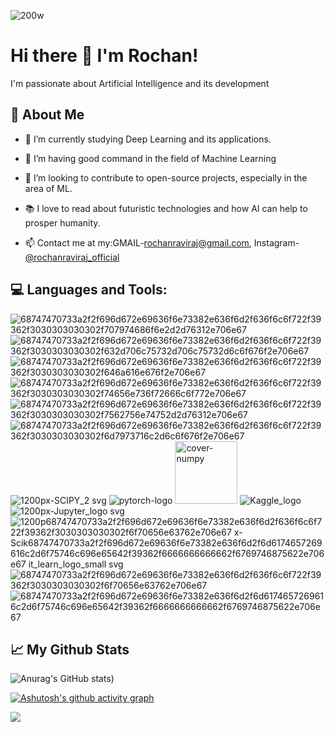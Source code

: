 ![200w](https://user-images.githubusercontent.com/85439772/187127806-33843783-3225-4109-b6bb-f83979352236.gif)


# Hi there 👋 I'm Rochan!

I'm passionate about Artificial Intelligence and its development

## 🙋 About Me 

- 🔭 I’m currently studying Deep Learning and its applications.

- 🌱 I’m having good command in the field of Machine Learning

- 👯 I’m looking to contribute to open-source projects, especially in the area of ML.

- 📚 I love to read about futuristic technologies and how AI can help to prosper humanity.

- 📫 Contact me at my:GMAIL-[rochanraviraj@gmail.com](https://mail.google.com/mail/u/0/?tab=rm&ogbl#inbox), Instagram-[@rochanraviraj_official](https://www.instagram.com/rochanraviraj_official/)

## 💻 Languages and Tools:

![68747470733a2f2f696d672e69636f6e73382e636f6d2f636f6c6f722f39362f3030303030302f707974686f6e2d2d76312e706e67](https://user-images.githubusercontent.com/85439772/187150850-952fb2e2-700e-454d-845d-cdd65a3916f8.png)
![68747470733a2f2f696d672e69636f6e73382e636f6d2f636f6c6f722f39362f3030303030302f632d706c75732d706c75732d6c6f676f2e706e67](https://user-images.githubusercontent.com/85439772/187150920-456ace37-3b8b-4b55-8a7b-bfbee09e9d17.png)
![68747470733a2f2f696d672e69636f6e73382e636f6d2f636f6c6f722f39362f3030303030302f646a616e676f2e706e67](https://user-images.githubusercontent.com/85439772/187150993-bf1001f0-db42-4565-9daa-f73fd159a2d3.png)
![68747470733a2f2f696d672e69636f6e73382e636f6d2f636f6c6f722f39362f3030303030302f74656e736f72666c6f772e706e67](https://user-images.githubusercontent.com/85439772/187151035-9358edf4-d175-42e0-b5a1-4b5f03583724.png)
![68747470733a2f2f696d672e69636f6e73382e636f6d2f636f6c6f722f39362f3030303030302f7562756e74752d2d76312e706e67](https://user-images.githubusercontent.com/85439772/187151175-62004e11-a5e0-4514-8b93-b0867915ae2d.png)
![68747470733a2f2f696d672e69636f6e73382e636f6d2f636f6c6f722f39362f3030303030302f6d7973716c2d6c6f676f2e706e67](https://user-images.githubusercontent.com/85439772/187151201-4dcfa6b6-e136-46ee-8758-6dbed0ce92a7.png)
![1200px-SCIPY_2 svg](https://user-images.githubusercontent.com/85439772/187177977-7d5ccf2d-973a-468a-b4ce-b9544d634444.png)
![pytorch-logo](https://user-images.githubusercontent.com/85439772/187179328-467b2e1d-3a0b-46b4-a91c-eb8acc9c3f52.png)
<img width="100" alt="cover-numpy" src="https://user-images.githubusercontent.com/85439772/187180412-da01e198-8a29-4efd-a384-4a2e6e24c160.png">
![Kaggle_logo](https://user-images.githubusercontent.com/85439772/187181550-d3aec424-ce4a-49c4-934f-2630a889fbc6.png)
![1200px-Jupyter_logo svg](https://user-images.githubusercontent.com/85439772/187181916-d85c957b-db65-4897-a7a1-8fe9a34ec32b.png)
![1200p![68747470733a2f2f696d672e69636f6e73382e636f6d2f636f6c6f722f39362f3030303030302f6f70656e63762e706e67](https://user-images.githubusercontent.com/85439772/189475316-e0ba8097-9619-4672-8144-5125e6c4f48d.png)
x-Scik![68747470733a2f2f696d672e69636f6e73382e636f6d2f6d6174657269616c2d6f75746c696e65642f39362f6666666666662f6769746875622e706e67](https://user-images.githubusercontent.com/85439772/189475356-f79a3199-a3c8-498a-a5d0-d259cbefb7a4.png)
it_learn_logo_small svg](https://user-images.githubusercontent.com/85439772/187182126-1db6c909-5f94-49a3-b2e3-a81d23bbfeb5.png)
![68747470733a2f2f696d672e69636f6e73382e636f6d2f636f6c6f722f39362f3030303030302f6f70656e63762e706e67](https://user-images.githubusercontent.com/85439772/189475456-a0a578b2-0a40-4017-814b-92f084735796.png)
![68747470733a2f2f696d672e69636f6e73382e636f6d2f6d6174657269616c2d6f75746c696e65642f39362f6666666666662f6769746875622e706e67](https://user-images.githubusercontent.com/85439772/189475464-553ecbf2-91fa-4058-9818-acbeece3ae3a.png)



## 📈 My Github Stats

![Anurag's GitHub stats](https://github-readme-stats.vercel.app/api?username=Rochan-Raj&show_icons=true&theme=tokyonight))

[![Ashutosh's github activity graph](https://activity-graph.herokuapp.com/graph?username=Rochan-Raj&theme=react-dark)](https://github.com/ashutosh00710/github-readme-activity-graph)

![](https://komarev.com/ghpvc/?username=Rochan-Raj&label=PROFILE+VIEWS)















